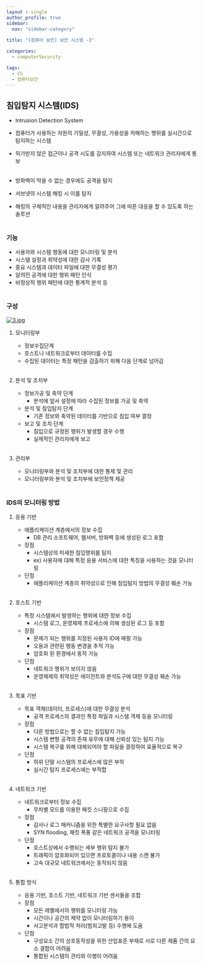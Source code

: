 ```yaml
---
layout : single
author_profile: true
sidebar: 
  nav: "sidebar-category"
  
title: "[컴퓨터 보안] 보안 시스템 -3"

categories:
  - computerSecurity

tags:
  - CS
  - 컴퓨터보안
---
```


## 침입탐지 시스템(IDS)
- Intrusion Detection System<br>
- 컴퓨터가 사용하는 자원의 기밀성, 무결성, 가용성을 저해하는 행위를 실시간으로 탐지하는 시스템<br>
- 허가받지 않은 접근이나 공격 시도를 감지하여 시스템 또는 네트워크 관리자에게 통보<br><br>

- 방화벽이 막을 수 없는 경우에도 공격을 탐지<br>
- 서브넷의 시스템 해킹 시 이를 탐지<br>
- 해킹의 구체적인 내용을 관리자에게 알려주어 그에 따른 대응을 할 수 있도록 하는 솔루션<br><br>

### 기능
- 사용자와 시스템 행동에 대한 모니터링 및 분석<br>
- 시스템 설정과 취약성에 대한 감사 기록<br>
- 중요 시스템과 데이터 파일에 대한 무결성 평가<br>
- 알려진 공격에 대한 행위 패턴 인식<br>
- 비정상적 행위 패턴에 대한 통계적 분석 등<br><br>

### 구성

[![3.jpg](https://i.postimg.cc/wvBtmwxD/3.jpg)](https://postimg.cc/p9gXNYFd)

1. 모니터링부<br>
	- 정보수집단계<br>
	- 호스트나 네트워크로부터 데이터를 수집<br>
	- 수집된 데이터는 특정 패턴을 검출하기 위해 다음 단계로 넘어감<br><br>

2. 분석 및 조치부<br>
	- 정보가공 및 축약 단계<br>
		- 분석에 앞서 설정에 따라 수집된 정보를 가공 및 축약<br>
	- 분석 및 침입탐지 단계<br>
		- 기존 정보와 축약된 데이터를 기반으로 침입 여부 결정<br>
	- 보고 및 조치 단계<br>
		- 침입으로 규정된 행위가 발생할 경우 수행<br>
		- 실제적인 관리자에게 보고<br><br>

3. 관리부<br>
	- 모니터링부와 분석 및 조치부에 대한 통제 및 관리<br>
	- 모니터링부와 분석 및 조치부에 보안정책 제공<br><br>


### IDS의 모니터링 방법
1. 응용 기반<br>
	- 애플리케이션 계층에서의 정보 수집<br>
		- DB 관리 소프트웨어, 웹서버, 방화벽 등에 생성된 로그 포함<br>
	- 장점<br>
		- 시스템상의 미세한 침입행위를 탐지<br>
		- ex) 사용자에 대해 특정 응용 서비스에 대한 특징을 사용하는 것을 모니터링<br>
	- 단점<br>
		- 애플리케이션 계층의 취약성으로 인해 침입탐지 방법의 무결성 훼손 가능<br><br>

2. 호스트 기반<br>
	- 특정 시스템에서 발생하는 행위에 대한 정보 수집<br>
		- 시스템 로그, 운영체제 프로세스에 의해 생성된 로그 등 포함<br>
	- 장점<br>
		- 문제가 되는 행위를 지정된 사용자 ID에 매핑 가능<br>
		- 오용과 관련된 행동 변경을 추적 가능<br>
		- 암호화 된 환경에서 동작 가능<br>
	- 단점<br>
		- 네트워크 행위가 보이지 않음<br>
		- 운영체제의 취약성은 에이전트와 분석도구에 대한 무결성 훼손 가능<br><br>

3. 목표 기반<br>
	- 목표 객체(데이터, 프로세스)에 대한 무결성 분석<br>
		- 공격 프로세스의 결과인 특정 파일과 시스템 객체 등을 모니터링<br>
	- 장점<br>
		- 다른 방법으로는 할 수 없는 침입탐지 가능<br>
		- 시스템 변형 공격의 존재 유무에 대해 신뢰성 있는 탐지 가능<br>
		- 시스템 복구를 위해 대체되어야 할 파일을 결정하여 효율적으로 복구<br>
	- 단점<br>
		- 하위 단말 시스템의 프로세스에 많은 부하<br>
		- 실시간 탐지 프로세스에는 부적합<br><br>

4. 네트워크 기반<br>
	- 네트워크로부터 정보 수집<br>
		- 무차별 모드를 이용한 패킷 스니핑으로 수집<br>
	- 장점<br>
		- 감사나 로그 매커니즘을 위한 특별한 요구사항 필요 없음<br>
		- SYN flooding, 패킷 폭풍 같은 네트워크 공격을 모니터링<br>
	- 단점<br>
		- 호스트상에서 수행되는 세부 행위 탐지 불가<br>
		- 트래픽이 암호화되어 있으면 프로토콜이나 내용 스캔 불가<br>
		- 고속 대규모 네트워크에서는 동작되지 않음<br><br>

5. 통합 방식<br>
	- 응용 기반, 호스트 기반, 네트워크 기반 센서들을 조합<br>
	- 장점<br>
		- 모든 레벨에서의 행위를 모니터링 가능<br>
		- 시간이나 공간의 제약 없이 모니터링하기 용이<br>
		- 사고분석과 합법적 처리(범죄고발 등) 수행에 도움<br>
	- 단점<br>
		- 구성요소 간의 상호동작성을 위한 산업표준 부재로 서로 다른 제품 간의 요소 결합이 어려움<br>
		- 통합된 시스템의 관리와 이행이 어려움<br><br>
